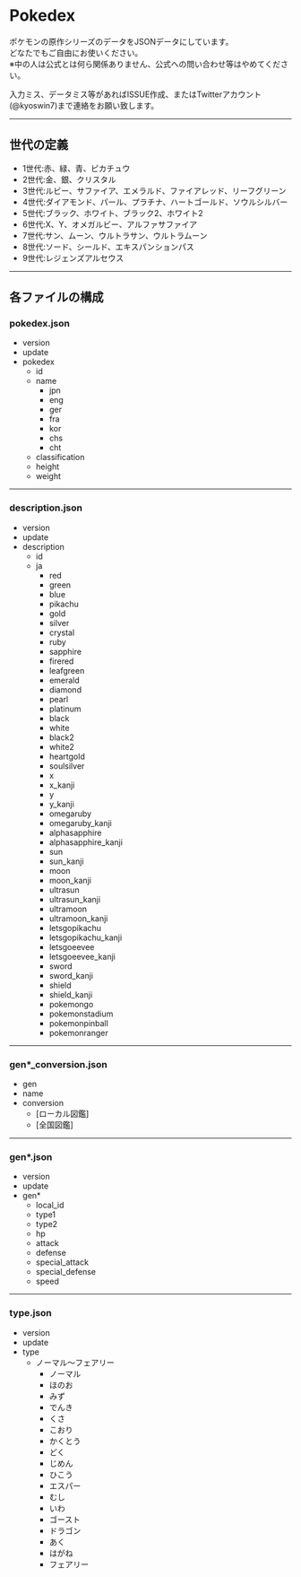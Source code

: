 # Pokedex

ポケモンの原作シリーズのデータをJSONデータにしています。  
どなたでもご自由にお使いください。  
※中の人は公式とは何ら関係ありません、公式への問い合わせ等はやめてください。  

入力ミス、データミス等があればISSUE作成、またはTwitterアカウント(@kyoswin7)まで連絡をお願い致します。  

---
## 世代の定義
- 1世代:赤、緑、青、ピカチュウ
- 2世代:金、銀、クリスタル
- 3世代:ルビー、サファイア、エメラルド、ファイアレッド、リーフグリーン
- 4世代:ダイアモンド、パール、プラチナ、ハートゴールド、ソウルシルバー
- 5世代:ブラック、ホワイト、ブラック2、ホワイト2
- 6世代:X、Y、オメガルビー、アルファサファイア
- 7世代:サン、ムーン、ウルトラサン、ウルトラムーン
- 8世代:ソード、シールド、エキスパンションパス
- 9世代:レジェンズアルセウス

---
## 各ファイルの構成
### pokedex.json
- version
- update
- pokedex
  - id
  - name
    - jpn
    - eng
    - ger
    - fra
    - kor
    - chs
    - cht
  - classification
  - height
  - weight
---

### description.json
- version
- update
- description
  - id
  - ja
    - red
    - green
    - blue
    - pikachu
    - gold
    - silver
    - crystal
    - ruby
    - sapphire
    - firered
    - leafgreen
    - emerald
    - diamond
    - pearl
    - platinum
    - black
    - white
    - black2
    - white2
    - heartgold
    - soulsilver
    - x
    - x_kanji
    - y
    - y_kanji
    - omegaruby
    - omegaruby_kanji
    - alphasapphire
    - alphasapphire_kanji
    - sun
    - sun_kanji
    - moon
    - moon_kanji
    - ultrasun
    - ultrasun_kanji
    - ultramoon
    - ultramoon_kanji
    - letsgopikachu
    - letsgopikachu_kanji
    - letsgoeevee
    - letsgoeevee_kanji
    - sword
    - sword_kanji
    - shield
    - shield_kanji
    - pokemongo
    - pokemonstadium
    - pokemonpinball
    - pokemonranger
---

### gen*_conversion.json
- gen
- name
- conversion
  - [ローカル図鑑]
  - [全国図鑑]
---

### gen*.json
- version
- update
- gen*
  - local_id
  - type1
  - type2
  - hp
  - attack
  - defense
  - special_attack
  - special_defense
  - speed
---

### type.json
- version
- update
- type
  - ノーマル～フェアリー
    - ノーマル
    - ほのお
    - みず
    - でんき
    - くさ
    - こおり
    - かくとう
    - どく
    - じめん
    - ひこう
    - エスパー
    - むし
    - いわ
    - ゴースト
    - ドラゴン
    - あく
    - はがね
    - フェアリー

